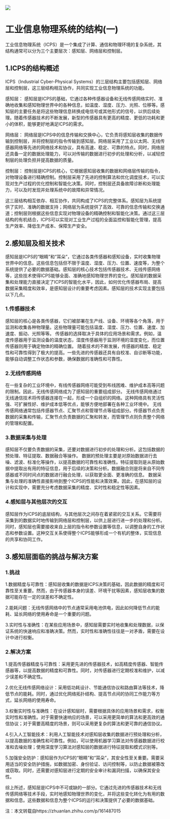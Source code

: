 
<!--
title: 工业信息物理系统的结构（一）
subtitle: 工业信息物理系统
author: 网络
keyword: 工业信息物理系统
published: 2024-04-27
topicImg: assets/0/md3.jpg
-->

![](assets/0/md3.jpg)
# 工业信息物理系统的结构(一)

工业信息物理系统（ICPS）是一个集成了计算、通信和物理环境的复杂系统，其结构通常可以分为三个主要层次：感知层、网络层和控制层。

## 1.ICPS的结构概述
ICPS（Industrial Cyber-Physical Systems）的三层结构主要包括感知层、网络层和控制层，这三层结构相互协作，共同实现工业信息物理系统的功能。

感知层：
感知层是ICPS的基础，它通过各种传感器设备和无线传感网络实时、准确地收集和感知物理世界中的各种信息，如温度、湿度、压力、光照、位移等。感知层的主要任务是将这些物理信息转换成电信号或其他形式的信号，以供后续处理。随着传感器技术的不断发展，新型的传感器具有更高的精度、更低的功耗和更小的体积，能够更好地满足ICPS的需求。

网络层：
网络层是ICPS中的信息传输和交换中心，它负责将感知层收集的数据传输到控制层，并将控制层的指令传输到感知层。网络层采用了工业以太网、无线传感器网络等先进的网络技术和协议，具有高速、稳定、可靠的特点。同时，网络层还具备一定的数据处理能力，可以对传输的数据进行初步的处理和分析，以减轻控制层的处理负担并提高数据的质量。

控制层：
控制层是ICPS的核心，它根据感知层收集的数据和网络层传输的指令，对物理设备进行精确控制。控制层采用了先进的控制算法和优化调度技术，可以实现对生产过程的优化控制和智能化决策。同时，控制层还具备故障诊断和处理能力，可以及时发现并处理系统中的故障和异常情况。

这三层结构相互依存、相互协作，共同构成了ICPS的完整体系。感知层为系统提供了实时、准确的数据支持；网络层为系统提供了高效、可靠的信息传输和交换通道；控制层则根据这些信息实现对物理设备的精确控制和智能化决策。通过这三层结构的有机结合，ICPS可以实现对工业生产过程的全面监控和智能化管理，提高生产效率、降低生产成本、保障生产安全。

## 2.感知层及相关技术
感知层是ICPS的“眼睛”和“耳朵”，它通过各类传感器和感知设备，实时收集物理世界中的信息。这些信息包括但不限于温度、湿度、压力、位置、速度等，为整个系统提供了必要的数据基础。感知层的核心技术包括传感器技术、无线传感网络等，这些技术使得ICPS能够全面、准确地感知物理世界的变化。感知层的数据采集和处理能力直接决定了ICPS的智能化水平，因此，如何优化传感器布局、提高数据采集精度和效率，是感知层设计的重要考虑因素。感知层的技术实现主要包括以下几点。
### 1.传感器技术
感知层的核心是各类传感器，它们被部署在生产线、设备、环境等各个角落，用于监测和收集各种物理量。这些物理量可能包括温度、湿度、压力、位置、速度、加速度、振动、光照等等。
传感器的选择取决于具体的应用场景和需求。例如，温度传感器用于监测设备的温度状态，湿度传感器用于监测环境的湿度变化，而位置传感器则用于确定物体的精确位置。
随着技术的不断发展，传感器的精度、稳定性和可靠性得到了极大的提高。一些先进的传感器还具有自校准、自诊断等功能，能够自动调整工作状态和参数，确保数据的准确性和可靠性。

### 2.无线传感网络
在一些复杂的工业环境中，有线传感器网络可能受到布线困难、维护成本高等问题的限制。因此，无线传感网络成为了感知层的重要组成部分。
无线传感网络通过无线通信技术将传感器连接在一起，形成一个自组织的网络。这种网络具有灵活性强、可扩展性好、维护成本低等优点，能够方便地部署在各种工业环境中。
无线传感网络通常包括传感器节点、汇聚节点和管理节点等组成部分。传感器节点负责数据的采集和传输，汇聚节点负责数据的汇聚和转发，而管理节点则负责整个网络的管理和配置。

### 3.数据采集与处理
感知层不仅要负责数据的采集，还要对数据进行初步的处理和分析。这包括数据的预处理、特征提取、数据融合等操作。
数据的预处理主要是对原始数据进行去噪、滤波、标准化等操作，以提高数据的可靠性和准确性。特征提取则是从原始数据中提取出有用的特征信息，用于后续的决策和分析。数据融合则是将来自不同传感器或不同时间点的数据进行融合处理，以获取更全面、更准确的信息。
数据采集与处理的准确性直接影响到整个ICPS的性能和决策效果。因此，在感知层的设计和实现中，需要充分考虑数据采集的精度、实时性和稳定性等因素。

### 4.感知层与其他层次的交互
感知层作为ICPS的底层结构，与其他层次之间存在着紧密的交互关系。它需要将采集到的数据实时地传输到网络层和控制层，以供上层进行进一步的处理和分析。
同时，感知层也需要接收来自上层的指令和参数设置等信息，以调整自身的工作状态和参数设置。这种交互关系使得整个ICPS能够形成一个有机的整体，实现信息的共享和协同工作。

## 3.感知层面临的挑战与解决方案
### 1.挑战
1.数据精度与可靠性：感知层收集的数据是ICPS决策的基础，因此数据的精度和可靠性至关重要。然而，由于传感器本身的误差、环境干扰等因素，感知层收集的数据可能存在一定的误差和不确定性。

2.能耗问题：无线传感网络中的节点通常采用电池供电，因此如何降低节点的能耗、延长网络的使用寿命是一个重要的问题。

3.实时性与准确性：在某些应用场景中，感知层需要实时地收集和处理数据，以保证系统的快速响应和准确决策。然而，实时性和准确性往往是一对矛盾，需要在设计中进行权衡。
### 2.解决方案
1.提高传感器精度与可靠性：采用更先进的传感器技术，如高精度传感器、智能传感器等，以提高数据的精度和可靠性。同时，对传感器进行定期校准和维护，以减少误差和不确定性。

2.优化无线传感网络设计：采用低功耗设计、节能通信协议和路由算法等技术，降低节点的能耗。同时，通过优化网络拓扑结构、提高节点间的协同工作能力等方式，延长网络的使用寿命。

3.权衡实时性与准确性：在设计感知层时，需要根据具体的应用场景和需求，权衡实时性和准确性。对于需要快速响应的场景，可以采用更简单的算法和更高效的通信协议；对于需要高精度的场景，则可以采用更复杂的算法和更可靠的通信协议。

4.引入人工智能技术：利用人工智能技术对感知层收集的数据进行预处理和分析，以提高数据的准确性和可靠性。例如，可以使用机器学习算法对传感器数据进行校准和去噪处理；使用深度学习算法对感知层的数据进行特征提取和模式识别等。

5.加强安全防护：感知层作为ICPS的“眼睛”和“耳朵”，其安全性至关重要。需要采用适当的安全防护措施，如数据加密、身份验证、访问控制等，以防止数据被篡改或窃取。同时，还需要对感知层进行定期的安全审计和漏洞扫描，以确保其安全性。

综上所述，感知层是ICPS中不可或缺的一部分。它通过先进的传感器技术和无线传感网络等技术手段，实时地感知物理世界的变化，并将这些变化转化为有用的数据和信息。这些数据和信息为整个ICPS的运行和决策提供了必要的数据基础。






注：本文转载自https://zhuanlan.zhihu.com/p/161487015